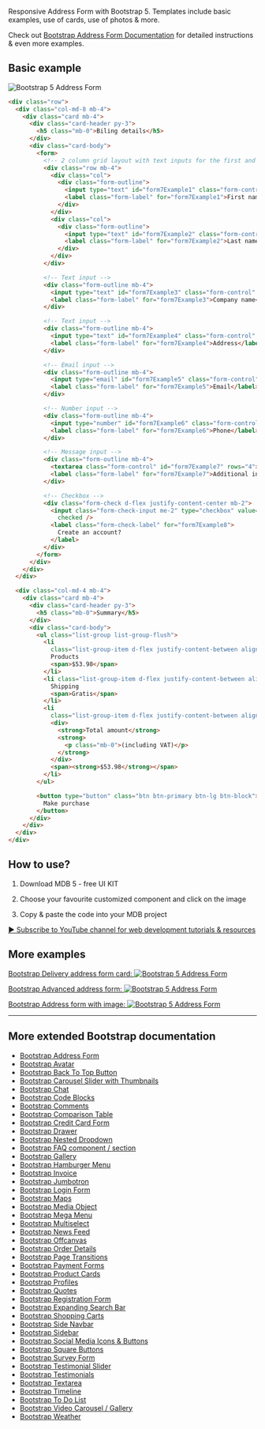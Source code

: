 
Responsive Address Form with Bootstrap 5. Templates include basic examples, use of cards, use of photos & more.

Check out [Bootstrap Address Form Documentation](https://mdbootstrap.com/docs/standard/extended/bootstrap-address-form/) for detailed instructions & even more examples.

## Basic example

![Bootstrap 5 Address Form](https://mdbootstrap.com/img/Marketing/github/address-form/basic.png)

```html
<div class="row">
  <div class="col-md-8 mb-4">
    <div class="card mb-4">
      <div class="card-header py-3">
        <h5 class="mb-0">Biling details</h5>
      </div>
      <div class="card-body">
        <form>
          <!-- 2 column grid layout with text inputs for the first and last names -->
          <div class="row mb-4">
            <div class="col">
              <div class="form-outline">
                <input type="text" id="form7Example1" class="form-control" />
                <label class="form-label" for="form7Example1">First name</label>
              </div>
            </div>
            <div class="col">
              <div class="form-outline">
                <input type="text" id="form7Example2" class="form-control" />
                <label class="form-label" for="form7Example2">Last name</label>
              </div>
            </div>
          </div>

          <!-- Text input -->
          <div class="form-outline mb-4">
            <input type="text" id="form7Example3" class="form-control" />
            <label class="form-label" for="form7Example3">Company name</label>
          </div>

          <!-- Text input -->
          <div class="form-outline mb-4">
            <input type="text" id="form7Example4" class="form-control" />
            <label class="form-label" for="form7Example4">Address</label>
          </div>

          <!-- Email input -->
          <div class="form-outline mb-4">
            <input type="email" id="form7Example5" class="form-control" />
            <label class="form-label" for="form7Example5">Email</label>
          </div>

          <!-- Number input -->
          <div class="form-outline mb-4">
            <input type="number" id="form7Example6" class="form-control" />
            <label class="form-label" for="form7Example6">Phone</label>
          </div>

          <!-- Message input -->
          <div class="form-outline mb-4">
            <textarea class="form-control" id="form7Example7" rows="4"></textarea>
            <label class="form-label" for="form7Example7">Additional information</label>
          </div>

          <!-- Checkbox -->
          <div class="form-check d-flex justify-content-center mb-2">
            <input class="form-check-input me-2" type="checkbox" value="" id="form7Example8"
              checked />
            <label class="form-check-label" for="form7Example8">
              Create an account?
            </label>
          </div>
        </form>
      </div>
    </div>
  </div>

  <div class="col-md-4 mb-4">
    <div class="card mb-4">
      <div class="card-header py-3">
        <h5 class="mb-0">Summary</h5>
      </div>
      <div class="card-body">
        <ul class="list-group list-group-flush">
          <li
            class="list-group-item d-flex justify-content-between align-items-center border-0 px-0 pb-0">
            Products
            <span>$53.98</span>
          </li>
          <li class="list-group-item d-flex justify-content-between align-items-center px-0">
            Shipping
            <span>Gratis</span>
          </li>
          <li
            class="list-group-item d-flex justify-content-between align-items-center border-0 px-0 mb-3">
            <div>
              <strong>Total amount</strong>
              <strong>
                <p class="mb-0">(including VAT)</p>
              </strong>
            </div>
            <span><strong>$53.98</strong></span>
          </li>
        </ul>

        <button type="button" class="btn btn-primary btn-lg btn-block">
          Make purchase
        </button>
      </div>
    </div>
  </div>
</div>
```

## How to use?

1. Download MDB 5 - free UI KIT

2. Choose your favourite customized component and click on the image

3. Copy & paste the code into your MDB project

[▶️ Subscribe to YouTube channel for web development tutorials & resources](https://www.youtube.com/MDBootstrap?sub_confirmation=1)

## More examples

[Bootstrap Delivery address form card:
![Bootstrap 5 Address Form](https://mdbootstrap.com/img/Marketing/github/address-form/section-2.png)](https://mdbootstrap.com/docs/standard/extended/bootstrap-address-form/#address-form-card)

[Bootstrap Advanced address form:
![Bootstrap 5 Address Form](https://mdbootstrap.com/img/Marketing/github/address-form/section-3.png)](https://mdbootstrap.com/docs/standard/extended/bootstrap-address-form/#advanced-address-form)

[Bootstrap Address form with image:
![Bootstrap 5 Address Form](https://mdbootstrap.com/img/Marketing/github/address-form/section-4.png)](https://mdbootstrap.com/docs/standard/extended/bootstrap-address-form/#address-form-image)

___

## More extended Bootstrap documentation

<ul>
<li><a href="https://mdbootstrap.com/docs/standard/extended/bootstrap-address-form/">Bootstrap Address Form</a></li>
<li><a href="https://mdbootstrap.com/docs/standard/extended/avatar/">Bootstrap Avatar</a></li>
<li><a href="https://mdbootstrap.com/docs/standard/extended/back-to-top/">Bootstrap Back To Top Button</a></li>
<li><a href="https://mdbootstrap.com/docs/standard/extended/carousel-with-thumbnails/">Bootstrap Carousel Slider with Thumbnails</a></li>
<li><a href="https://mdbootstrap.com/docs/standard/extended/chat/">Bootstrap Chat</a></li>
<li><a href="https://mdbootstrap.com/docs/standard/extended/code/">Bootstrap Code Blocks</a></li>
<li><a href="https://mdbootstrap.com/docs/standard/extended/comments/">Bootstrap Comments</a></li>
<li><a href="https://mdbootstrap.com/docs/standard/extended/bootstrap-comparison-table/">Bootstrap Comparison Table</a></li>
<li><a href="https://mdbootstrap.com/docs/standard/extended/credit-card/">Bootstrap Credit Card Form</a></li>
<li><a href="https://mdbootstrap.com/docs/standard/extended/drawer/">Bootstrap Drawer</a></li>
<li><a href="https://mdbootstrap.com/docs/standard/extended/dropdown-multilevel/">Bootstrap Nested Dropdown</a></li>
<li><a href="https://mdbootstrap.com/docs/standard/extended/faq/">Bootstrap FAQ component / section</a></li>
<li><a href="https://mdbootstrap.com/docs/standard/extended/gallery/">Bootstrap Gallery</a></li>
<li><a href="https://mdbootstrap.com/docs/standard/extended/hamburger-menu/">Bootstrap Hamburger Menu</a></li>
<li><a href="https://mdbootstrap.com/docs/standard/extended/bootstrap-invoice/">Bootstrap Invoice</a></li>
<li><a href="https://mdbootstrap.com/docs/standard/extended/jumbotron/">Bootstrap Jumbotron</a></li>
<li><a href="https://mdbootstrap.com/docs/standard/extended/login/">Bootstrap Login Form</a></li>
<li><a href="https://mdbootstrap.com/docs/standard/extended/maps/">Bootstrap Maps</a></li>
<li><a href="https://mdbootstrap.com/docs/standard/extended/media-object/">Bootstrap Media Object</a></li>
<li><a href="https://mdbootstrap.com/docs/standard/extended/mega-menu/">Bootstrap Mega Menu</a></li> 
<li><a href="https://mdbootstrap.com/docs/standard/extended/multiselect/">Bootstrap Multiselect</a></li> 
<li><a href="https://mdbootstrap.com/docs/standard/extended/news-feed/">Bootstrap News Feed</a></li> 
<li><a href="https://mdbootstrap.com/docs/standard/extended/offcanvas/">Bootstrap Offcanvas</a></li> 
<li><a href="https://mdbootstrap.com/docs/standard/extended/order-details/">Bootstrap Order Details</a></li> 
<li><a href="https://mdbootstrap.com/docs/standard/extended/page-transitions/">Bootstrap Page Transitions</a></li> 
<li><a href="https://mdbootstrap.com/docs/standard/extended/payment-forms/">Bootstrap Payment Forms</a></li> 
<li><a href="https://mdbootstrap.com/docs/standard/extended/product-cards/">Bootstrap Product Cards</a></li> 
<li><a href="https://mdbootstrap.com/docs/standard/extended/profiles/">Bootstrap Profiles</a></li>  
<li><a href="https://mdbootstrap.com/docs/standard/extended/quotes/">Bootstrap Quotes</a></li> 
<li><a href="https://mdbootstrap.com/docs/standard/extended/registration/">Bootstrap Registration Form</a></li> 
<li><a href="https://mdbootstrap.com/docs/standard/extended/search-expanding/">Bootstrap Expanding Search Bar</a></li> 
<li><a href="https://mdbootstrap.com/docs/standard/extended/shopping-carts/">Bootstrap Shopping Carts</a></li> 
<li><a href="https://mdbootstrap.com/docs/standard/extended/side-navbar/">Bootstrap Side Navbar</a></li>  
<li><a href="https://mdbootstrap.com/docs/standard/extended/sidebar/">Bootstrap Sidebar</a></li>  
<li><a href="https://mdbootstrap.com/docs/standard/extended/social-media/">Bootstrap Social Media Icons & Buttons</a></li>  
<li><a href="https://mdbootstrap.com/docs/standard/extended/square-buttons/">Bootstrap Square Buttons</a></li>  
<li><a href="https://mdbootstrap.com/docs/standard/extended/bootstrap-survey-form/">Bootstrap Survey Form</a></li>  
<li><a href="https://mdbootstrap.com/docs/standard/extended/testimonial-slider/">Bootstrap Testimonial Slider</a></li>  
<li><a href="https://mdbootstrap.com/docs/standard/extended/testimonials/">Bootstrap Testimonials</a></li>  
<li><a href="https://mdbootstrap.com/docs/standard/extended/textarea/">Bootstrap Textarea</a></li>  
<li><a href="https://mdbootstrap.com/docs/standard/extended/timeline/">Bootstrap Timeline</a></li>  
<li><a href="https://mdbootstrap.com/docs/standard/extended/to-do-list/">Bootstrap To Do List</a></li>  
<li><a href="https://mdbootstrap.com/docs/standard/extended/video-carousel/">Bootstrap Video Carousel / Gallery</a></li>  
<li><a href="https://mdbootstrap.com/docs/standard/extended/weather/">Bootstrap Weather</a></li>  
</ul>

